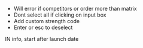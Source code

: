  - Will error if competitors or order more than matrix
 - Dont select all if clicking on input box
 - Add custom strength code
 - Enter or esc to deselect


IN info, start after launch date
